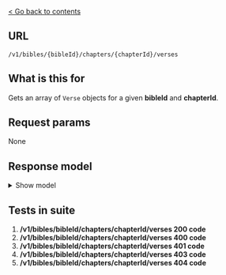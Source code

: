 [< Go back to contents](../README.md)

## URL

`/v1/bibles/{bibleId}/chapters/{chapterId}/verses`

## What is this for

Gets an array of `Verse` objects for a given **bibleId** and **chapterId**.

## Request params

None

## Response model

<details><summary>Show model</summary>

```TypeScript
{
  data: [
    {
      id: string;
      orgId: string;
      bibleId: string;
      bookId: string;
      chapterId: string;
      reference: string;
    },
  ];
}
```

</details>

## Tests in suite

1. **/v1/bibles/bibleId/chapters/chapterId/verses 200 code**
2. **/v1/bibles/bibleId/chapters/chapterId/verses 400 code**
3. **/v1/bibles/bibleId/chapters/chapterId/verses 401 code**
4. **/v1/bibles/bibleId/chapters/chapterId/verses 403 code**
5. **/v1/bibles/bibleId/chapters/chapterId/verses 404 code**
